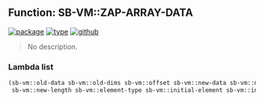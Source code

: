 ## Function: SB-VM::ZAP-ARRAY-DATA
[![package](https://img.shields.io/badge/Package-SB--VM-5f9ea0.svg?style=social&colorA=999999)](../) [![type](https://img.shields.io/badge/Type-Function-5f9ea0.svg?style=social&colorA=999999)](../#function) [![github](https://img.shields.io/badge/GitHub-View_the_source-5f9ea0.svg?style=social&colorA=999999&logo=github)](https://github.com/sbcl/sbcl/blob/master/src/code/array.lisp/) 

> No description.

### Lambda list
```cl
(sb-vm::old-data sb-vm::old-dims sb-vm::offset sb-vm::new-data sb-vm::new-dims
 sb-vm::new-length sb-vm::element-type sb-vm::initial-element sb-vm::initial-element-p)
```
